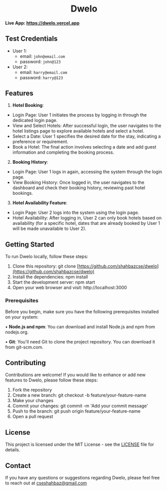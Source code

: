 <h1 align="center">Dwelo</h1>

#### Live App: https://dwelo.vercel.app

## Test Credentials
- User 1:
  - email: ```john@email.com```
  - password: ```john@123```
- User 2:
  - email: ```harry@email.com```
  - password: ```harry@123```

## Features

1. **Hotel Booking**:

- Login Page: User 1 initiates the process by logging in through the dedicated login page.
- View and Select Hotels: After successful login, the user navigates to the hotel listings page to explore available hotels and select a hotel.
- Select a Date: User 1 specifies the desired date for the stay, indicating a preference or requirement.
- Book a Hotel: The final action involves selecting a date and add guest information and completing the booking process.

2. **Booking History**:

- Login Page: User 1 logs in again, accessing the system through the login page.
- View Booking History: Once logged in, the user navigates to the dashboard and check their booking history, reviewing past hotel bookings.

3. **Hotel Availability Feature**:

- Login Page: User 2 logs into the system using the login page.
- Hotel Availability: After logging in, User 2 can only book hotels based on availability (for a specific hotel, dates that are already booked by User 1 will be made unavailable to User 2).

## Getting Started

To run Dwelo locally, follow these steps:

1. Clone this repository: git clone [https://github.com/shahbazcse/dwelo](https://github.com/shahbazcse/dwelo)
2. Install the dependencies: npm install
3. Start the development server: npm start
4. Open your web browser and visit: http://localhost:3000

### Prerequisites

Before you begin, make sure you have the following prerequisites installed on your system:

• **Node.js and npm**: You can download and install Node.js and npm from nodejs.org.

• **Git**: You'll need Git to clone the project repository. You can download it from git-scm.com.

## Contributing

Contributions are welcome! If you would like to enhance or add new features to Dwelo, please follow these steps:

1. Fork the repository
2. Create a new branch: git checkout -b feature/your-feature-name
3. Make your changes
4. Commit your changes: git commit -m 'Add your commit message'
5. Push to the branch: git push origin feature/your-feature-name
6. Open a pull request

## License

This project is licensed under the MIT License - see the [LICENSE](https://opensource.org/license/mit/) file for details.

## Contact
If you have any questions or suggestions regarding Dwelo, please feel free to reach out at cseshahbaz@gmail.com
